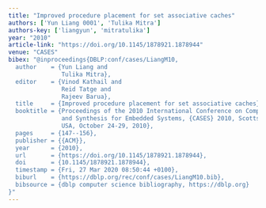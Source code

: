 ```yaml
---
title: "Improved procedure placement for set associative caches"
authors: ['Yun Liang 0001', 'Tulika Mitra']
authors-key: ['liangyun', 'mitratulika']
year: "2010"
article-link: "https://doi.org/10.1145/1878921.1878944"
venue: "CASES"
bibex: "@inproceedings{DBLP:conf/cases/LiangM10,
  author    = {Yun Liang and
               Tulika Mitra},
  editor    = {Vinod Kathail and
               Reid Tatge and
               Rajeev Barua},
  title     = {Improved procedure placement for set associative caches},
  booktitle = {Proceedings of the 2010 International Conference on Compilers, Architecture,
               and Synthesis for Embedded Systems, {CASES} 2010, Scottsdale, AZ,
               USA, October 24-29, 2010},
  pages     = {147--156},
  publisher = {{ACM}},
  year      = {2010},
  url       = {https://doi.org/10.1145/1878921.1878944},
  doi       = {10.1145/1878921.1878944},
  timestamp = {Fri, 27 Mar 2020 08:50:44 +0100},
  biburl    = {https://dblp.org/rec/conf/cases/LiangM10.bib},
  bibsource = {dblp computer science bibliography, https://dblp.org}
}"
---
```

